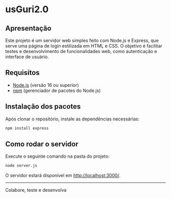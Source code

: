 # usGuri2.0

## Apresentação

Este projeto é um servidor web simples feito com Node.js e Express, que serve uma página de login estilizada em HTML e CSS. O objetivo é facilitar testes e desenvolvimento de funcionalidades web, como autenticação e interface de usuário.

## Requisitos

- [Node.js](https://nodejs.org/pt) (versão 16 ou superior)
- [npm](https://www.npmjs.com/) (gerenciador de pacotes do Node.js)

## Instalação dos pacotes

Após clonar o repositório, instale as dependências necessárias:

```bash
npm install express
```

## Como rodar o servidor

Execute o seguinte comando na pasta do projeto:

```bash
node server.js
```

O servidor estará disponível em [http://localhost:3000/](http://localhost:3000/).

---
Colabore, teste e desenvolva
